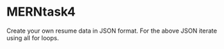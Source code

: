 # MERNtask4
Create  your own resume data  in JSON format. For the above JSON iterate using all for loops.
